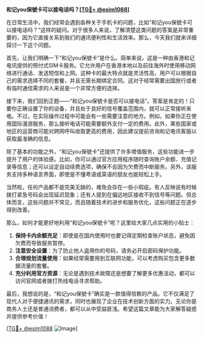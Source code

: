 **和记you保號卡可以接电话吗？[[TG💪+ @esim1088](https://t.me/s/esim1088)]**

在日常生活中，我们经常会遇到各种关于手机卡的问题，比如“和记you保號卡可以接电话吗？”这样的疑问。对于很多人来说，了解清楚这类问题的答案是非常重要的，因为它直接关系到我们的通讯便利性和生活效率。那么，今天我们就来详细探讨一下这个问题。

首先，让我们明确一下“和记you保號卡”是什么。简单来说，这是一种由香港和记电讯提供的预付式SIM卡服务。它允许用户在香港本地以及前往海外时使用移动网络进行通话、发送短信和上网。这种卡的最大特点就是灵活性高，用户可以根据自己的需求选择不同的套餐，并且无需长期绑定合同。这对于经常需要出国旅行或者有临时通信需求的人来说是一个非常方便的选择。

接下来，我们回到正题——“和记you保號卡是否可以接电话”。答案是肯定的！只要你正确设置了你的设备，并且处于良好的信号覆盖范围内，就可以正常接听来电。不过，在实际操作过程中可能会有一些需要注意的地方。例如，如果你正在使用国际漫游服务，那么接听电话可能需要额外支付一定的费用。此外，某些国家或地区的运营商可能对跨网呼叫收取更高的费用，因此建议提前咨询和记电讯客服以获取最准确的信息。

除了基本的功能之外，“和记you保號卡”还提供了许多增值服务，这些功能进一步提升了用户的体验感。比如，你可以通过官方应用程序随时查询账户余额、充值记录等信息；还可以设定自动续费选项，确保不会因为欠费而中断服务。另外，该服务支持多种语言界面，即使是不懂粤语或英语的朋友也能轻松上手。

当然啦，任何产品都不是完美无缺的，难免会存在一些小瑕疵。有人反映说有时候拨打紧急号码会出现延迟现象；还有人提到在偏远地区接收不到信号等问题。但总体而言，这些问题并不常见，而且随着技术的进步和服务优化，这些问题正在逐步得到改善。

那么，如何才能更好地利用“和记you保號卡”呢？这里给大家几点实用的小贴士：

1. **保持卡内余额充足**：即使是在国内使用时也要记得定期检查账户状态，避免因欠费而导致服务暂停。
2. **注意安全设置**：为了防止他人盗用你的号码，请务必开启密码保护功能。
3. **合理规划流量使用**：如果经常需要用到互联网功能，可以考虑购买包含更多数据流量的套餐。
4. **充分利用官方资源**：无论是遇到技术故障还是想要了解更多优惠活动，都可以访问官网或者拨打热线电话寻求帮助。

最后，我想说的是，“和记you保號卡”确实是一款值得信赖的产品。它不仅满足了现代人对于便捷通讯的需求，同时也展现了企业在技术创新方面的实力。无论你是商务人士还是普通消费者，都可以从中受益匪浅。希望这篇文章能为大家解答疑惑并提供参考价值！

[[TG💪+ @esim1088](https://t.me/s/esim1088) ![Image](https://i.postimg.cc/4NQfJmqS/Snipaste-2025-05-13-00-14-12.png)]